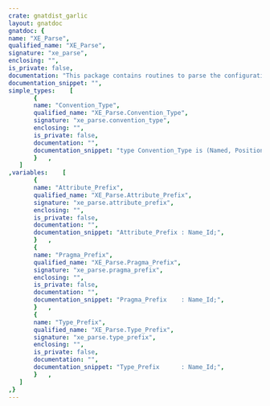 ```yaml
---
crate: gnatdist_garlic
layout: gnatdoc
gnatdoc: {
name: "XE_Parse",
qualified_name: "XE_Parse",
signature: "xe_parse",
enclosing: "",
is_private: false,
documentation: "This package contains routines to parse the configuration file.",
documentation_snippet: "",
simple_types:    [
       {
       name: "Convention_Type",
       qualified_name: "XE_Parse.Convention_Type",
       signature: "xe_parse.convention_type",
       enclosing: "",
       is_private: false,
       documentation: "",
       documentation_snippet: "type Convention_Type is (Named, Positional);",
       }   ,
   ]
,variables:    [
       {
       name: "Attribute_Prefix",
       qualified_name: "XE_Parse.Attribute_Prefix",
       signature: "xe_parse.attribute_prefix",
       enclosing: "",
       is_private: false,
       documentation: "",
       documentation_snippet: "Attribute_Prefix : Name_Id;",
       }   ,
       {
       name: "Pragma_Prefix",
       qualified_name: "XE_Parse.Pragma_Prefix",
       signature: "xe_parse.pragma_prefix",
       enclosing: "",
       is_private: false,
       documentation: "",
       documentation_snippet: "Pragma_Prefix    : Name_Id;",
       }   ,
       {
       name: "Type_Prefix",
       qualified_name: "XE_Parse.Type_Prefix",
       signature: "xe_parse.type_prefix",
       enclosing: "",
       is_private: false,
       documentation: "",
       documentation_snippet: "Type_Prefix      : Name_Id;",
       }   ,
   ]
,}
---
```

